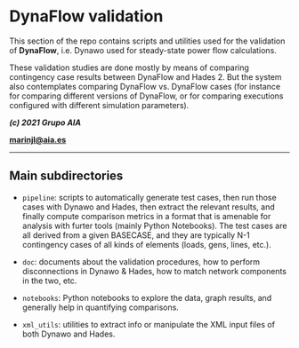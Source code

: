 
DynaFlow validation
====================

This section of the repo contains scripts and utilities used for the
validation of **DynaFlow**, i.e. Dynawo used for steady-state power flow
calculations.

These validation studies are done mostly by means of comparing
contingency case results between DynaFlow and Hades 2. But the system
also contemplates comparing DynaFlow vs. DynaFlow cases (for instance
for comparing different versions of DynaFlow, or for comparing
executions configured with different simulation parameters).

***(c) 2021 Grupo AIA***

**marinjl@aia.es**


-------------------------------------------------------------------------------


## Main subdirectories

  * `pipeline`: scripts to automatically generate test cases, then run
    those cases with Dynawo and Hades, then extract the relevant
    results, and finally compute comparison metrics in a format that
    is amenable for analysis with furter tools (mainly Python
    Notebooks).  The test cases are all derived from a given BASECASE,
    and they are typically N-1 contingency cases of all kinds of
    elements (loads, gens, lines, etc.).
    
  * `doc`: documents about the validation procedures, how to perform
    disconnections in Dynawo & Hades, how to match network components
    in the two, etc.
	
  * `notebooks`: Python notebooks to explore the data, graph results,
    and generally help in quantifying comparisons.

  * `xml_utils`: utilities to extract info or manipulate the XML input
    files of both Dynawo and Hades.

